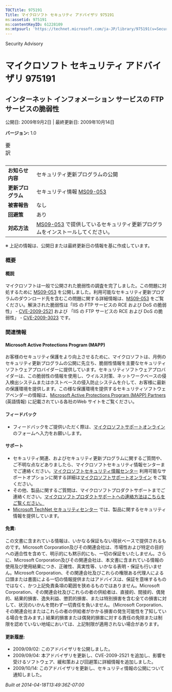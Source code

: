 ```yaml
---
TOCTitle: 975191
Title: マイクロソフト セキュリティ アドバイザリ 975191
ms:assetid: 975191
ms:contentKeyID: 61228109
ms:mtpsurl: 'https://technet.microsoft.com/ja-JP/library/975191(v=Security.10)'
---
```


Security Advisory

マイクロソフト セキュリティ アドバイザリ 975191
===============================================

インターネット インフォメーション サービスの FTP サービスの脆弱性
-----------------------------------------------------------------

公開日: 2009年9月2日 | 最終更新日: 2009年10月14日

**バージョン:** 1.0

<p></p>

<table class="dataTable">
<caption>
要訳</caption>
</table>

<p></p>

|                    |                                                                                                                                          |
|--------------------|------------------------------------------------------------------------------------------------------------------------------------------|
| **お知らせ内容**   | セキュリティ更新プログラムの公開                                                                                                         |
| **更新プログラム** | セキュリティ情報 [MS09-053](https://technet.microsoft.com/security/bulletin/ms09-053)                                                     |
| **被害報告**       | なし                                                                                                                                     |
| **回避策**         | あり                                                                                                                                     |
| **対応方法**       | [MS09-053](https://technet.microsoft.com/security/bulletin/ms09-053) で提供しているセキュリティ更新プログラムをインストールしてください。 |

※ 上記の情報は、公開日または最終更新日の情報を基に作成しています。

### 概要

#### 概説

マイクロソフトは一般で公開された脆弱性の調査を完了しました。この問題に対処するために [MS09-053](https://technet.microsoft.com/security/bulletin/ms09-053) を公開しました。利用可能なセキュリティ更新プログラムのダウンロード先を含むこの問題に関する詳細情報は、[MS09-053](https://technet.microsoft.com/security/bulletin/ms09-053) をご覧ください。解決された脆弱性は「IIS の FTP サービスの RCE および DoS の脆弱性」 - [CVE-2009-2521](https://www.cve.mitre.org/cgi-bin/cvename.cgi?name=cve-2009-2521) および 「IIS の FTP サービスの RCE および DoS の脆弱性」 - [CVE-2009-3023](https://www.cve.mitre.org/cgi-bin/cvename.cgi?name=cve-2009-3023) です。

### 関連情報

#### Microsoft Active Protections Program (MAPP)

お客様のセキュリティ保護をより向上させるために、マイクロソフトは、月例のセキュリティ更新プログラムの公開に先立ち、脆弱性情報を主要なセキュリティソフトウェアプロバイダーに提供しています。セキュリティソフトウェアプロバイダーは、この脆弱性の情報を使用し、ウイルス対策、ネットワークベースの侵入検出システムまたはホストベースの侵入防止システムを介して、お客様に最新の保護環境を提供します。この様な保護環境を提供するセキュリティソフトウェアベンダーの情報は、[Microsoft Active Protections Program (MAPP) Partners](https://www.microsoft.com/security/msrc/mapp/partners.mspx) (英語情報) に記載されている各社のWeb サイトをご覧ください。

#### フィードバック

-   フィードバックをご提供いただく際は、[マイクロソフトサポートオンライン](https://support.microsoft.com/common/survey.aspx?scid=sw;en;1257&showpage=1&ws=technet&sd=tech) のフォームへ入力をお願いします。

#### サポート

-   セキュリティ関連、およびセキュリティ更新プログラムに関するご質問や、ご不明な点などありましたら、マイクロソフトセキュリティ情報センターまでご連絡ください。[マイクロソフトセキュリティ情報センター](https://www.microsoft.com/japan/security/sicinfo.mspx) 利用可能なサポートオプションに関する詳細は[マイクロソフトサポートオンライン](https://support.microsoft.com/) をご覧ください。
-   その他、製品に関するご質問は、マイクロソフトプロダクトサポートまでご連絡ください。[マイクロソフトプロダクトサポートへの連絡方法はこちらをご覧ください。](https://support.microsoft.com/select/?target=assistance)
-   [Microsoft TechNet セキュリティセンター](https://technet.microsoft.com/ja-jp/security/default.aspx) では、製品に関するセキュリティ情報を提供しています。

#### 免責:

この文書に含まれている情報は、いかなる保証もない現状ベースで提供されるものです。Microsoft Corporation及びその関連会社は、市場性および特定の目的への適合性を含めて、明示的にも黙示的にも、一切の保証をいたしません。さらに、Microsoft Corporation及びその関連会社は、本文書に含まれている情報の使用及び使用結果につき、正確性、真実性等、いかなる表明・保証も行いません。Microsoft Corporation、その関連会社及びこれらの権限ある代理人による口頭または書面による一切の情報提供またはアドバイスは、保証を意味するものではなく、かつ上記免責条項の範囲を狭めるものではありません。Microsoft Corporation、その関連会社及びこれらの者の供給者は、直接的、間接的、偶発的、結果的損害、逸失利益、懲罰的損害、または特別損害を含む全ての損害に対して、状況のいかんを問わず一切責任を負いません。（Microsoft Corporation、その関連会社またはこれらの者の供給者がかかる損害の発生可能性を了知している場合を含みます。) 結果的損害または偶発的損害に対する責任の免除または制限を認めていない地域においては、上記制限が適用されない場合があります。

#### 更新履歴:

-   2009/09/02: このアドバイザリを公開しました。
-   2009/09/04: 本アドバイザリを更新し、CVE-2009-2521 を追加し、影響を受けるソフトウェア、緩和策および回避策に詳細情報を追加しました。
-   2009/10/14: このアドバイザリを更新し、セキュリティ情報の公開について通知しました。

*Built at 2014-04-18T13:49:36Z-07:00*
